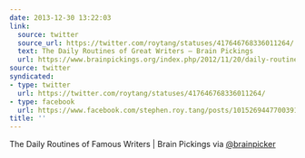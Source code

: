 ```yaml
---
date: 2013-12-30 13:22:03
link:
  source: twitter
  source_url: https://twitter.com/roytang/statuses/417646768336011264/
  text: The Daily Routines of Great Writers – Brain Pickings
  url: https://www.brainpickings.org/index.php/2012/11/20/daily-routines-writers/
source: twitter
syndicated:
- type: twitter
  url: https://twitter.com/roytang/statuses/417646768336011264/
- type: facebook
  url: https://www.facebook.com/stephen.roy.tang/posts/10152694477003912
title: ''
---
```


The Daily Routines of Famous Writers | Brain Pickings  via [@brainpicker](https://twitter.com/brainpicker/)